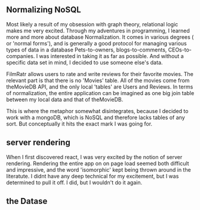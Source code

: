 ## Normalizing NoSQL
 Most likely a result of my obsession with graph theory, relational logic makes me very excited.  Through my adventures in programming, I learned more and more about database Normalization. It comes in various degrees ( or 'normal forms'), and is generally a good protocol for managing various types of data in a database Pets-to-owners, blogs-to-comments, CEOs-to-companies. I was interested in taking it as far as possible. And without a specific data set in mind, I decided to use someone else's data. 
 
 FilmRatr allows users to rate and write reviews for their favorite movies. The relevant part is that there is no 'Movies' table. All of the movies come from theMovieDB API, and the only local 'tables' are Users and Reviews. In terms of normalization, the entire application can be imagined as one big join table between my local data and that of theMovieDB. 
 
 This is where the metaphor somewhat disintegrates, because I decided to work with a mongoDB, which is NoSQL and therefore lacks tables of any sort. But conceptually it hits the exact mark I was going for. 

## server rendering
When I first discovered react, I was very excited by the notion of server rendering. Rendering the entire app on on page load seemed both difficult and impressive, and the word 'isomorphic' kept being thrown around in the literatute. I didnt have any deep technical for my excitement, but I was determined to pull it off. I did, but I wouldn't do it again.

## the Datase 
